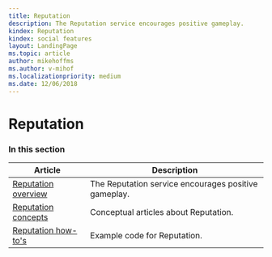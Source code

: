 ```yaml
---
title: Reputation
description: The Reputation service encourages positive gameplay.
kindex: Reputation
kindex: social features
layout: LandingPage
ms.topic: article
author: mikehoffms
ms.author: v-mihof
ms.localizationpriority: medium
ms.date: 12/06/2018
---
```


# Reputation


### In this section

| Article | Description |
|---------|-------------|
| [Reputation overview](live-reputation-overview.md) | The Reputation service encourages positive gameplay. |
| [Reputation concepts](concepts/live-reputation-concepts-nav.md) | Conceptual articles about Reputation. |
| [Reputation how-to's](how-to/live-reputation-howto-nav.md) | Example code for Reputation. |
